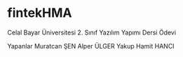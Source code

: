 # fintekHMA
Celal Bayar Üniversitesi 2. Sınıf Yazılım Yapımı Dersi Ödevi

Yapanlar
Muratcan ŞEN
Alper ÜLGER
Yakup Hamit HANCI
